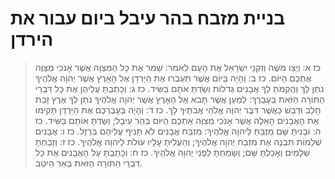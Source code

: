 # בניית מזבח בהר עיבל ביום עבור את הירדן

> כז א: וַיְצַו מֹשֶׁה וְזִקְנֵי יִשְׂרָאֵל אֶת הָעָם לֵאמֹר:  שָׁמֹר אֶת כָּל הַמִּצְוָה אֲשֶׁר אָנֹכִי מְצַוֶּה אֶתְכֶם הַיּוֹם.
> כז ב: וְהָיָה בַּיּוֹם אֲשֶׁר תַּעַבְרוּ אֶת הַיַּרְדֵּן אֶל הָאָרֶץ אֲשֶׁר יְהוָה אֱלֹהֶיךָ נֹתֵן לָךְ וַהֲקֵמֹתָ לְךָ אֲבָנִים גְּדֹלוֹת וְשַׂדְתָּ אֹתָם בַּשִּׂיד.
> כז ג: וְכָתַבְתָּ עֲלֵיהֶן אֶת כָּל דִּבְרֵי הַתּוֹרָה הַזֹּאת בְּעָבְרֶךָ:  לְמַעַן אֲשֶׁר תָּבֹא אֶל הָאָרֶץ אֲשֶׁר יְהוָה אֱלֹהֶיךָ נֹתֵן לְךָ אֶרֶץ זָבַת חָלָב וּדְבַשׁ כַּאֲשֶׁר דִּבֶּר יְהוָה אֱלֹהֵי אֲבֹתֶיךָ לָךְ.
> כז ד: וְהָיָה בְּעָבְרְכֶם אֶת הַיַּרְדֵּן תָּקִימוּ אֶת הָאֲבָנִים הָאֵלֶּה אֲשֶׁר אָנֹכִי מְצַוֶּה אֶתְכֶם הַיּוֹם בְּהַר עֵיבָל; וְשַׂדְתָּ אוֹתָם בַּשִּׂיד.
> כז ה: וּבָנִיתָ שָּׁם מִזְבֵּחַ לַיהוָה אֱלֹהֶיךָ:  מִזְבַּח אֲבָנִים לֹא תָנִיף עֲלֵיהֶם בַּרְזֶל.
> כז ו: אֲבָנִים שְׁלֵמוֹת תִּבְנֶה אֶת מִזְבַּח יְהוָה אֱלֹהֶיךָ; וְהַעֲלִיתָ עָלָיו עוֹלֹת לַיהוָה אֱלֹהֶיךָ.
> כז ז: וְזָבַחְתָּ שְׁלָמִים וְאָכַלְתָּ שָּׁם; וְשָׂמַחְתָּ לִפְנֵי יְהוָה אֱלֹהֶיךָ.
> כז ח: וְכָתַבְתָּ עַל הָאֲבָנִים אֶת כָּל דִּבְרֵי הַתּוֹרָה הַזֹּאת בַּאֵר הֵיטֵב.
 

